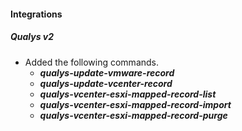 
#### Integrations

##### Qualys v2
- Added the following commands.
  - ***qualys-update-vmware-record***
  - ***qualys-update-vcenter-record***
  - ***qualys-vcenter-esxi-mapped-record-list***
  - ***qualys-vcenter-esxi-mapped-record-import***
  - ***qualys-vcenter-esxi-mapped-record-purge***